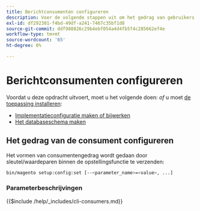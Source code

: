 ```yaml
---
title: Berichtconsumenten configureren
description: Voer de volgende stappen uit om het gedrag van gebruikers in de wachtrij met Adobe Commerce-berichten te configureren.
exl-id: df292301-f4bd-49df-a241-7467c35bf1d8
source-git-commit: ddf988826c29b4ebf054a4d4fb5f4c285662ef4e
workflow-type: tm+mt
source-wordcount: '65'
ht-degree: 0%

---
```


# Berichtconsumenten configureren

Voordat u deze opdracht uitvoert, moet u het volgende doen: *of* u moet [de toepassing installeren](../advanced.md):

* [Implementatieconfiguratie maken of bijwerken](deployment.md)
* [Het databaseschema maken](database.md)

## Het gedrag van de consument configureren

Het vormen van consumentengedrag wordt gedaan door sleutel/waardeparen binnen de opstellingsfunctie te verzenden:

```bash
bin/magento setup:config:set [--<parameter_name>=<value>, ...]
```

### Parameterbeschrijvingen

{{$include /help/_includes/cli-consumers.md}}
